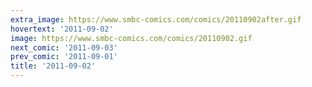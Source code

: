 ```yaml
---
extra_image: https://www.smbc-comics.com/comics/20110902after.gif
hovertext: '2011-09-02'
image: https://www.smbc-comics.com/comics/20110902.gif
next_comic: '2011-09-03'
prev_comic: '2011-09-01'
title: '2011-09-02'
---
```


